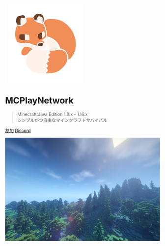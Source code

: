 
![logo](/_media/logo.png)

# MCPlayNetwork

> Minecraft:Java Edition 1.8.x - 1.16.x  
> シンプルかつ自由なマインクラフトサバイバル

[参加](#MCPlayNetwork)
[Discord](discord)

![](/_media/bg.png)